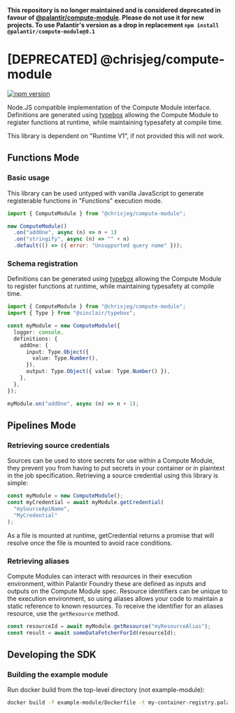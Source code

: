 **This repository is no longer maintained and is considered deprecated in favour of [@palantir/compute-module](https://github.com/palantir/typescript-compute-module). Please do not use it for new projects. To use Palantir's version as a drop in replacement `npm install @palantir/compute-module@0.1`**

# [DEPRECATED] @chrisjeg/compute-module

[![npm version](https://img.shields.io/npm/v/%40chrisjeg%2Fcompute-module?style=flat)](https://www.npmjs.com/package/@chrisjeg/compute-module)

Node.JS compatible implementation of the Compute Module interface. Definitions are generated using [typebox](https://github.com/sinclairzx81/typebox) allowing the Compute Module to register functions at runtime, while maintaining typesafety at compile time.

This library is dependent on "Runtime V1", if not provided this will not work.

## Functions Mode

### Basic usage

This library can be used untyped with vanilla JavaScript to generate registerable functions in "Functions" execution mode.

```js
import { ComputeModule } from "@chrisjeg/compute-module";

new ComputeModule()
  .on("addOne", async (n) => n + 1)
  .on("stringify", async (n) => "" + n)
  .default(() => ({ error: "Unsupported query name" }));
```

### Schema registration

Definitions can be generated using [typebox](https://github.com/sinclairzx81/typebox) allowing the Compute Module to register functions at runtime, while maintaining typesafety at compile time.

```ts
import { ComputeModule } from "@chrisjeg/compute-module";
import { Type } from "@sinclair/typebox";

const myModule = new ComputeModule({
  logger: console,
  definitions: {
    addOne: {
      input: Type.Object({
        value: Type.Number(),
      }),
      output: Type.Object({ value: Type.Number() }),
    },
  },
});

myModule.on("addOne", async (n) => n + 1);
```

## Pipelines Mode

### Retrieving source credentials

Sources can be used to store secrets for use within a Compute Module, they prevent you from having to put secrets in your container or in plaintext in the job specification. Retrieving a source credential using this library is simple:

```ts
const myModule = new ComputeModule();
const myCredential = await myModule.getCredential(
  "mySourceApiName",
  "MyCredential"
);
```

As a file is mounted at runtime, getCredential returns a promise that will resolve once the file is mounted to avoid race conditions.

### Retrieving aliases

Compute Modules can interact with resources in their execution environment, within Palantir Foundry these are defined as inputs and outputs on the Compute Module spec. Resource identifiers can be unique to the execution environment, so using aliases allows your code to maintain a static reference to known resources. To receive the identifier for an aliases resource, use the `getResource` method.

```ts
const resourceId = await myModule.getResource("myResourceAlias");
const result = await someDataFetcherForId(resourceId);
```

## Developing the SDK

### Building the example module

Run docker build from the top-level directory (not example-module):

```sh
docker build -f example-module/Dockerfile -t my-container-registry.palantirfoundry.com/example-module:0.0.1 .
```
